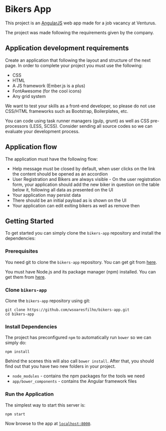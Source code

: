 # Bikers App

This project is an [AngularJS][angularjs] web app made for a job vacancy at Venturus.

The project was made following the requirements given by the company.

## Application development requirements

Create an application that following the layout and structure of the next page. In order to complete your
project you must use the following:
* CSS
* HTML
* A JS framework (Ember.js is a plus)
* FontAwesome (for the cool icons)
* Any grid system

We want to test your skills as a front-end developer, so please do not use CSS/HTML frameworks such as
Bootstrap, Boilerplates, etc.

You can code using task runner managers (gulp, grunt) as well as CSS pre-processors (LESS, SCSS).
Consider sending all source codes so we can evaluate your development process.

## Application flow

The application must have the following flow:
* Help message must be closed by default, when user clicks on the link the content should be opened as an
accordion
* User Registration and Bikers are always visible - On the user registration form, your application should add the new biker in question on the table below it,
following all data as presented on the UI
* Your application may persist data
* There should be an initial payload as is shown on the UI
* Your application can edit exiting bikers as well as remove then

## Getting Started

To get started you can simply clone the `bikers-app` repository and install the dependencies:

### Prerequisites

You need git to clone the `bikers-app` repository. You can get git from [here][git].

You must have Node.js and its package manager (npm) installed. You can get them from [here][node].

### Clone `bikers-app`

Clone the `bikers-app` repository using git:

```
git clone https://github.com/wsoaresfilho/bikers-app.git
cd bikers-app
```

### Install Dependencies

The project has preconfigured `npm` to automatically run `bower` so we can simply do:

```
npm install
```

Behind the scenes this will also call `bower install`. After that, you should find out that you have
two new folders in your project.

* `node_modules` - contains the npm packages for the tools we need
* `app/bower_components` - contains the Angular framework files

### Run the Application

The simplest way to start this server is:

```
npm start
```

Now browse to the app at [`localhost:8000`][local-app-url].


[angularjs]: https://angularjs.org/
[git]: https://git-scm.com/
[local-app-url]: http://localhost:8000/
[node]: https://nodejs.org/
[npm]: https://www.npmjs.org/